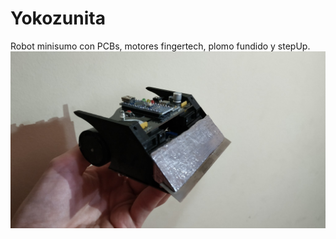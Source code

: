 # Yokozunita
Robot minisumo con PCBs, motores fingertech, plomo fundido y stepUp.
![alt_tag](https://raw.githubusercontent.com/OPRobots/Yokozunita/master/Images/Yokozunita.png)

